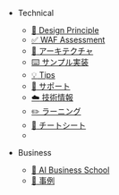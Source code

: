 - Technical
    - [ :memo: Design Principle](technical/machine-learning-design-principle.md)
    - [ :white_check_mark: WAF Assessment](technical/assessment-waf.md)
    - [ :wrench: アーキテクチャ](technical/architecture.md)
    - [ :keyboard: サンプル実装](technical/sample.md)
    - [ :bulb: Tips](technical/tips.md)
    - [ :information_desk_person: サポート](technical/support)
    - [ :cloud: 技術情報](technical/techinfo.md)
    - [ :pencil2: ラーニング](technical/learning.md)
    - [ :orange_book: チートシート](technical/cheat-sheet.md)
    - 
- Business

    - [ :school: AI Business School](/business/school.md)
    - [ :briefcase: 事例](/business/usecase.md)